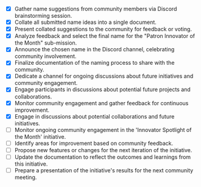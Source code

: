 - [x] Gather name suggestions from community members via Discord brainstorming session.
- [x] Collate all submitted name ideas into a single document.
- [x] Present collated suggestions to the community for feedback or voting.
- [x] Analyze feedback and select the final name for the "Patron Innovator of the Month" sub-mission.
- [x] Announce the chosen name in the Discord channel, celebrating community involvement. 
- [x] Finalize documentation of the naming process to share with the community.
- [x] Dedicate a channel for ongoing discussions about future initiatives and community engagement.
- [x] Engage participants in discussions about potential future projects and collaborations.
- [x] Monitor community engagement and gather feedback for continuous improvement.
- [x] Engage in discussions about potential collaborations and future initiatives.
- [ ] Monitor ongoing community engagement in the 'Innovator Spotlight of the Month' initiative.
- [ ] Identify areas for improvement based on community feedback.
- [ ] Propose new features or changes for the next iteration of the initiative.
- [ ] Update the documentation to reflect the outcomes and learnings from this initiative.
- [ ] Prepare a presentation of the initiative's results for the next community meeting.